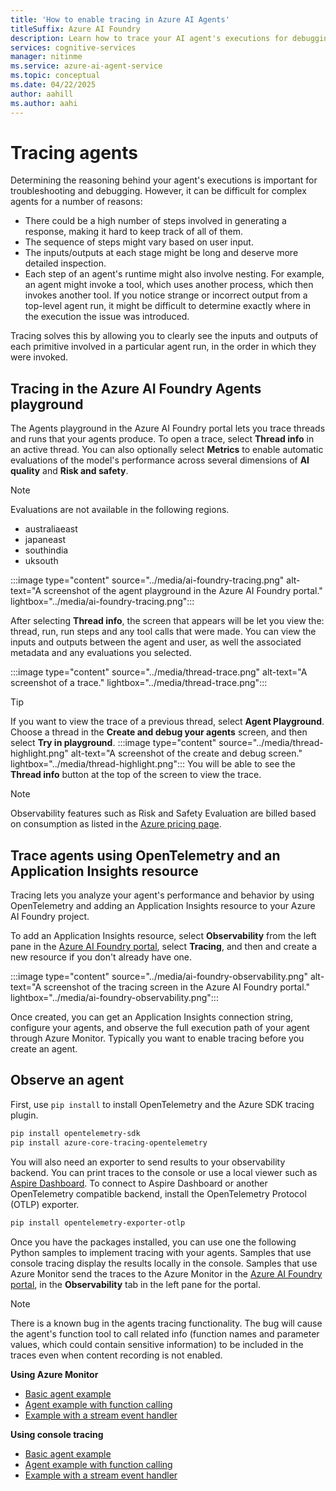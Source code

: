 ```yaml
---
title: 'How to enable tracing in Azure AI Agents'
titleSuffix: Azure AI Foundry
description: Learn how to trace your AI agent's executions for debugging and evaluation.
services: cognitive-services
manager: nitinme
ms.service: azure-ai-agent-service
ms.topic: conceptual
ms.date: 04/22/2025
author: aahill
ms.author: aahi
---
```


# Tracing agents

Determining the reasoning behind your agent's executions is important for troubleshooting and debugging. However, it can be difficult for complex agents for a number of reasons:
* There could be a high number of steps involved in generating a response, making it hard to keep track of all of them.
* The sequence of steps might vary based on user input.
* The inputs/outputs at each stage might be long and deserve more detailed inspection.
* Each step of an agent's runtime might also involve nesting. For example, an agent might invoke a tool, which uses another process, which then invokes another tool. If you notice strange or incorrect output from a top-level agent run, it might be difficult to determine exactly where in the execution the issue was introduced.

Tracing solves this by allowing you to clearly see the inputs and outputs of each primitive involved in a particular agent run, in the order in which they were invoked.

## Tracing in the Azure AI Foundry Agents playground

The Agents playground in the Azure AI Foundry portal lets you trace threads and runs that your agents produce. To open a trace, select **Thread info** in an active thread. You can also optionally select **Metrics** to enable automatic evaluations of the model's performance across several dimensions of **AI quality** and **Risk and safety**. 

> [!NOTE]
> Evaluations are not available in the following regions.
> * australiaeast
> * japaneast
> * southindia
> * uksouth

:::image type="content" source="../media/ai-foundry-tracing.png" alt-text="A screenshot of the agent playground in the Azure AI Foundry portal." lightbox="../media/ai-foundry-tracing.png":::

After selecting **Thread info**, the screen that appears will be let you view the: thread, run, run steps and any tool calls that were made. You can view the inputs and outputs between the agent and user, as well the associated metadata and any evaluations you selected.

:::image type="content" source="../media/thread-trace.png" alt-text="A screenshot of a trace." lightbox="../media/thread-trace.png":::

> [!TIP]
> If you want to view the trace of a previous thread, select **Agent Playground**. Choose a thread in the **Create and debug your agents** screen, and then select **Try in playground**.
> :::image type="content" source="../media/thread-highlight.png" alt-text="A screenshot of the create and debug screen." lightbox="../media/thread-highlight.png":::
> You will be able to see the **Thread info** button at the top of the screen to view the trace. 


> [!NOTE]
> Observability features such as Risk and Safety Evaluation are billed based on consumption as listed in the [Azure pricing page](https://azure.microsoft.com/pricing/details/ai-foundry/).


## Trace agents using OpenTelemetry and an Application Insights resource

Tracing lets you analyze your agent's performance and behavior by using OpenTelemetry and adding an Application Insights resource to your Azure AI Foundry project. 

To add an Application Insights resource, select **Observability** from the left pane in the [Azure AI Foundry portal](https://ai.azure.com/), select **Tracing**, and then and create a new resource if you don't already have one.

:::image type="content" source="../media/ai-foundry-observability.png" alt-text="A screenshot of the tracing screen in the Azure AI Foundry portal." lightbox="../media/ai-foundry-observability.png":::

Once created, you can get an Application Insights connection string, configure your agents, and observe the full execution path of your agent through Azure Monitor. Typically you want to enable tracing before you create an agent.

## Observe an agent

First, use `pip install` to install OpenTelemetry and the Azure SDK tracing plugin.

```bash
pip install opentelemetry-sdk
pip install azure-core-tracing-opentelemetry
```

You will also need an exporter to send results to your observability backend. You can print traces to the console or use a local viewer such as [Aspire Dashboard](/dotnet/aspire/fundamentals/dashboard/standalone?tabs=bash). To connect to Aspire Dashboard or another OpenTelemetry compatible backend, install the OpenTelemetry Protocol (OTLP) exporter.

```bash
pip install opentelemetry-exporter-otlp
```

Once you have the packages installed, you can use one the following Python samples to implement tracing with your agents. Samples that use console tracing display the results locally in the console. Samples that use Azure Monitor send the traces to the Azure Monitor in the [Azure AI Foundry portal](https://ai.azure.com/), in the **Observability** tab in the left pane for the portal.

> [!NOTE]
> There is a known bug in the agents tracing functionality. The bug will cause the agent's function tool to call related info (function names and parameter values, which could contain sensitive information) to be included in the traces even when content recording is not enabled.


**Using Azure Monitor**
* [Basic agent example](https://github.com/Azure/azure-sdk-for-python/blob/main/sdk/ai/azure-ai-projects/samples/agents/sample_agents_basics_with_azure_monitor_tracing.py)  
* [Agent example with function calling](https://github.com/Azure/azure-sdk-for-python/blob/main/sdk/ai/azure-ai-projects/samples/agents/sample_agents_functions_with_azure_monitor_tracing.py)
* [Example with a stream event handler](https://github.com/Azure/azure-sdk-for-python/blob/main/sdk/ai/azure-ai-projects/samples/agents/sample_agents_stream_eventhandler_with_azure_monitor_tracing.py)

**Using console tracing**
* [Basic agent example](https://github.com/Azure/azure-sdk-for-python/blob/main/sdk/ai/azure-ai-projects/samples/agents/sample_agents_basics_with_console_tracing.py)
* [Agent example with function calling](https://github.com/Azure/azure-sdk-for-python/blob/main/sdk/ai/azure-ai-projects/samples/agents/sample_agents_functions_with_console_tracing.py)
* [Example with a stream event handler](https://github.com/Azure/azure-sdk-for-python/blob/main/sdk/ai/azure-ai-projects/samples/agents/sample_agents_stream_eventhandler_with_console_tracing.py)
